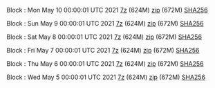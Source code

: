 Block : Mon May 10 00:00:01 UTC 2021 [7z](https://transfer.sh/fhD3J/bootstrap.dat.20210510.7z) (624M) [zip](https://transfer.sh/NlR8H/bootstrap.dat.20210510.zip) (672M) [SHA256](https://transfer.sh/7XDZT/sha256.txt)

Block : Sun May  9 00:00:01 UTC 2021 [7z](https://transfer.sh/UC90V/bootstrap.dat.20210509.7z) (624M) [zip](https://transfer.sh/Ypv7l/bootstrap.dat.20210509.zip) (672M) [SHA256](https://transfer.sh/cMbS3/sha256.txt)

Block : Sat May  8 00:00:01 UTC 2021 [7z](https://transfer.sh/LaccM/bootstrap.dat.20210508.7z) (624M) [zip](https://transfer.sh/uKm5G/bootstrap.dat.20210508.zip) (672M) [SHA256](https://transfer.sh/WEYpP/sha256.txt)

Block : Fri May  7 00:00:01 UTC 2021 [7z](https://transfer.sh/MdMZt/bootstrap.dat.20210507.7z) (624M) [zip](https://transfer.sh/Pb4ki/bootstrap.dat.20210507.zip) (672M) [SHA256](https://transfer.sh/4QH0a/sha256.txt)

Block : Thu May  6 00:00:01 UTC 2021 [7z](https://transfer.sh/dkLp9/bootstrap.dat.20210506.7z) (624M) [zip](https://transfer.sh/XAwSX/bootstrap.dat.20210506.zip) (672M) [SHA256](https://transfer.sh/nQury/sha256.txt)

Block : Wed May  5 00:00:01 UTC 2021 [7z]() (624M) [zip](https://transfer.sh/re0Yg/bootstrap.dat.20210505.zip) (672M) [SHA256](https://transfer.sh/fmnXi/sha256.txt)
